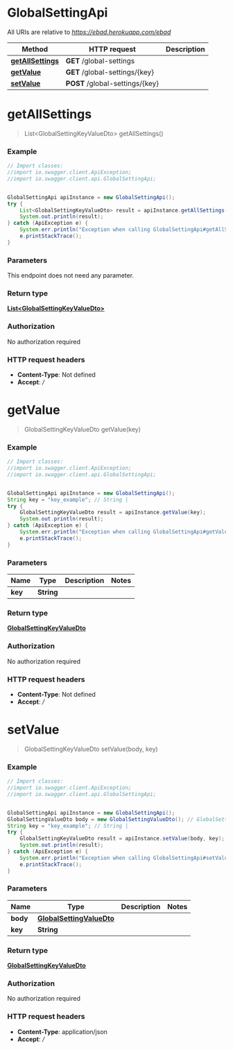 # GlobalSettingApi

All URIs are relative to *https://ebad.herokuapp.com/ebad*

Method | HTTP request | Description
------------- | ------------- | -------------
[**getAllSettings**](GlobalSettingApi.md#getAllSettings) | **GET** /global-settings | 
[**getValue**](GlobalSettingApi.md#getValue) | **GET** /global-settings/{key} | 
[**setValue**](GlobalSettingApi.md#setValue) | **POST** /global-settings/{key} | 

<a name="getAllSettings"></a>
# **getAllSettings**
> List&lt;GlobalSettingKeyValueDto&gt; getAllSettings()



### Example
```java
// Import classes:
//import io.swagger.client.ApiException;
//import io.swagger.client.api.GlobalSettingApi;


GlobalSettingApi apiInstance = new GlobalSettingApi();
try {
    List<GlobalSettingKeyValueDto> result = apiInstance.getAllSettings();
    System.out.println(result);
} catch (ApiException e) {
    System.err.println("Exception when calling GlobalSettingApi#getAllSettings");
    e.printStackTrace();
}
```

### Parameters
This endpoint does not need any parameter.

### Return type

[**List&lt;GlobalSettingKeyValueDto&gt;**](GlobalSettingKeyValueDto.md)

### Authorization

No authorization required

### HTTP request headers

 - **Content-Type**: Not defined
 - **Accept**: */*

<a name="getValue"></a>
# **getValue**
> GlobalSettingKeyValueDto getValue(key)



### Example
```java
// Import classes:
//import io.swagger.client.ApiException;
//import io.swagger.client.api.GlobalSettingApi;


GlobalSettingApi apiInstance = new GlobalSettingApi();
String key = "key_example"; // String | 
try {
    GlobalSettingKeyValueDto result = apiInstance.getValue(key);
    System.out.println(result);
} catch (ApiException e) {
    System.err.println("Exception when calling GlobalSettingApi#getValue");
    e.printStackTrace();
}
```

### Parameters

Name | Type | Description  | Notes
------------- | ------------- | ------------- | -------------
 **key** | **String**|  |

### Return type

[**GlobalSettingKeyValueDto**](GlobalSettingKeyValueDto.md)

### Authorization

No authorization required

### HTTP request headers

 - **Content-Type**: Not defined
 - **Accept**: */*

<a name="setValue"></a>
# **setValue**
> GlobalSettingKeyValueDto setValue(body, key)



### Example
```java
// Import classes:
//import io.swagger.client.ApiException;
//import io.swagger.client.api.GlobalSettingApi;


GlobalSettingApi apiInstance = new GlobalSettingApi();
GlobalSettingValueDto body = new GlobalSettingValueDto(); // GlobalSettingValueDto | 
String key = "key_example"; // String | 
try {
    GlobalSettingKeyValueDto result = apiInstance.setValue(body, key);
    System.out.println(result);
} catch (ApiException e) {
    System.err.println("Exception when calling GlobalSettingApi#setValue");
    e.printStackTrace();
}
```

### Parameters

Name | Type | Description  | Notes
------------- | ------------- | ------------- | -------------
 **body** | [**GlobalSettingValueDto**](GlobalSettingValueDto.md)|  |
 **key** | **String**|  |

### Return type

[**GlobalSettingKeyValueDto**](GlobalSettingKeyValueDto.md)

### Authorization

No authorization required

### HTTP request headers

 - **Content-Type**: application/json
 - **Accept**: */*

